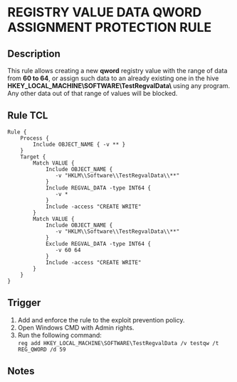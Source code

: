 # REGISTRY VALUE DATA QWORD ASSIGNMENT PROTECTION RULE

## Description
This rule allows creating a new **qword** registry value with the range of data from **60 to 64**, or assign such data to an already existing one in the hive **HKEY_LOCAL_MACHINE\\SOFTWARE\\TestRegvalData\\** using any program. Any other data out of that range of values will be blocked.

## Rule TCL
```
Rule {
    Process {
        Include OBJECT_NAME { -v ** }
    }
    Target {
        Match VALUE {
            Include OBJECT_NAME {
               -v "HKLM\\Software\\TestRegvalData\\**"
            }
            Include REGVAL_DATA -type INT64 {
               -v *
            }
            Include -access "CREATE WRITE"
        }
        Match VALUE {
            Include OBJECT_NAME {
               -v "HKLM\\Software\\TestRegvalData\\**"
            }
            Exclude REGVAL_DATA -type INT64 {
               -v 60 64
            }
            Include -access "CREATE WRITE"
        }
    }
}
```

## Trigger
1. Add and enforce the rule to the exploit prevention policy.
1. Open Windows CMD with Admin rights.
1. Run the following command:<br>
`reg add HKEY_LOCAL_MACHINE\SOFTWARE\TestRegvalData /v testqw /t REG_QWORD /d 59`

## Notes